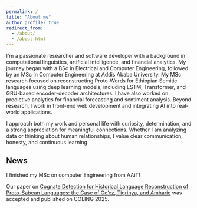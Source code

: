 ```yaml
---
permalink: /
title: "About me"
author_profile: true
redirect_from: 
  - /about/
  - /about.html
---
```

I'm a passionate researcher and software developer with a background in computational linguistics, artificial intelligence, and financial analytics. My journey began with a BSc in Electrical and Computer Engineering, followed by an MSc in Computer Engineering at Addis Ababa University. My MSc research focused on reconstructing Proto-Words for Ethiopian Semitic languages using deep learning models, including LSTM, Transformer, and GRU-based encoder-decoder architectures. I have also worked on predictive analytics for financial forecasting and sentiment analysis. Beyond research, I work in front-end web development and integrating AI into real-world applications.
 
I approach both my work and personal life with curiosity, determination, and a strong appreciation for meaningful connections. Whether I am analyzing data or thinking about human relationships, I value clear communication, honesty, and continuous learning. 

## News 

I finished my MSc on computer Engineering from AAiT! 

Our paper on [Cognate Detection for Historical Language Reconstruction of Proto-Sabean Languages: the Case of Ge’ez, Tigrinya, and Amharic](https://hhnigatu.github.io//publication/2024-zenos-emnlp) was accepted and published on COLING 2025.

